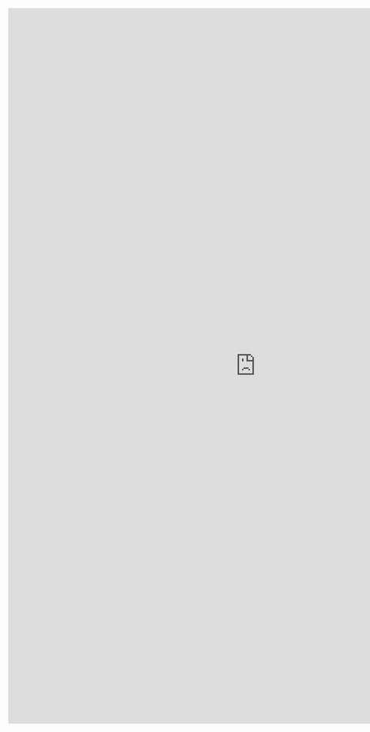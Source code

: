 <iframe allowtransparency="true" frameborder="0" scrolling="no" src="https://sowl.co/s/3YBd2" style="border: none; height: 1450px; width: 1000px;"> </iframe> 
